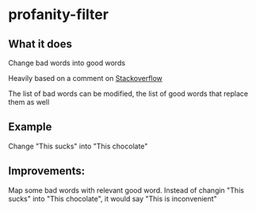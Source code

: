 # profanity-filter

## What it does
Change bad words into good words

Heavily based on a comment on [Stackoverflow](https://stackoverflow.com/questions/3531746/what-s-a-good-python-profanity-filter-library)

The list of bad words can be modified, the list of good words that replace them as well

## Example
Change "This sucks" into "This chocolate"

## Improvements:
Map some bad words with relevant good word. Instead of changin "This sucks" into "This chocolate", it would say "This is inconvenient"
